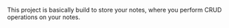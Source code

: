 This project is basically build to store your notes, where you perform CRUD operations on your notes.